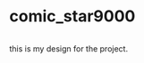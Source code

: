 # comic_star9000
<img ssc=https://github.com/KevinRodriguez-star/comic_star9000/blob/master/mp1%20project.png>
<p> this is my design for the project.
